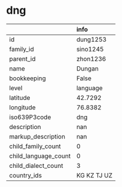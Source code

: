 # dng
|                      | info        |
|:---------------------|:------------|
| id                   | dung1253    |
| family_id            | sino1245    |
| parent_id            | zhon1236    |
| name                 | Dungan      |
| bookkeeping          | False       |
| level                | language    |
| latitude             | 42.7292     |
| longitude            | 76.8382     |
| iso639P3code         | dng         |
| description          | nan         |
| markup_description   | nan         |
| child_family_count   | 0           |
| child_language_count | 0           |
| child_dialect_count  | 3           |
| country_ids          | KG KZ TJ UZ |